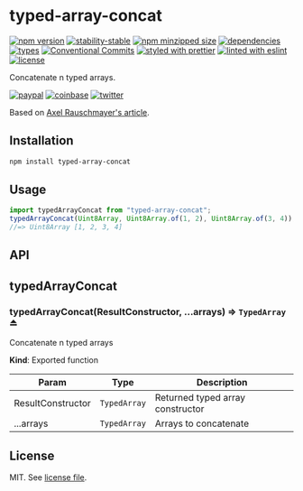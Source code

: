 # typed-array-concat

[![npm version](https://img.shields.io/npm/v/typed-array-concat)](https://www.npmjs.com/package/typed-array-concat)
[![stability-stable](https://img.shields.io/badge/stability-stable-green.svg)](https://www.npmjs.com/package/typed-array-concat)
[![npm minzipped size](https://img.shields.io/bundlephobia/minzip/typed-array-concat)](https://bundlephobia.com/package/typed-array-concat)
[![dependencies](https://img.shields.io/librariesio/release/npm/typed-array-concat)](https://github.com/dmnsgn/typed-array-concat/blob/main/package.json)
[![types](https://img.shields.io/npm/types/typed-array-concat)](https://github.com/microsoft/TypeScript)
[![Conventional Commits](https://img.shields.io/badge/Conventional%20Commits-1.0.0-fa6673.svg)](https://conventionalcommits.org)
[![styled with prettier](https://img.shields.io/badge/styled_with-Prettier-f8bc45.svg?logo=prettier)](https://github.com/prettier/prettier)
[![linted with eslint](https://img.shields.io/badge/linted_with-ES_Lint-4B32C3.svg?logo=eslint)](https://github.com/eslint/eslint)
[![license](https://img.shields.io/github/license/dmnsgn/typed-array-concat)](https://github.com/dmnsgn/typed-array-concat/blob/main/LICENSE.md)

Concatenate n typed arrays.

[![paypal](https://img.shields.io/badge/donate-paypal-informational?logo=paypal)](https://paypal.me/dmnsgn)
[![coinbase](https://img.shields.io/badge/donate-coinbase-informational?logo=coinbase)](https://commerce.coinbase.com/checkout/56cbdf28-e323-48d8-9c98-7019e72c97f3)
[![twitter](https://img.shields.io/twitter/follow/dmnsgn?style=social)](https://twitter.com/dmnsgn)

Based on [Axel Rauschmayer's article](http://www.2ality.com/2015/10/concatenating-typed-arrays.html).

## Installation

```bash
npm install typed-array-concat
```

## Usage

```js
import typedArrayConcat from "typed-array-concat";
typedArrayConcat(Uint8Array, Uint8Array.of(1, 2), Uint8Array.of(3, 4));
//=> Uint8Array [1, 2, 3, 4]
```

## API

<!-- api-start -->

<a name="module_typedArrayConcat"></a>

## typedArrayConcat

<a name="exp_module_typedArrayConcat--typedArrayConcat"></a>

### typedArrayConcat(ResultConstructor, ...arrays) ⇒ <code>TypedArray</code> ⏏

Concatenate n typed arrays

**Kind**: Exported function

| Param             | Type                    | Description                      |
| ----------------- | ----------------------- | -------------------------------- |
| ResultConstructor | <code>TypedArray</code> | Returned typed array constructor |
| ...arrays         | <code>TypedArray</code> | Arrays to concatenate            |

<!-- api-end -->

## License

MIT. See [license file](https://github.com/dmnsgn/typed-array-concat/blob/main/LICENSE.md).
